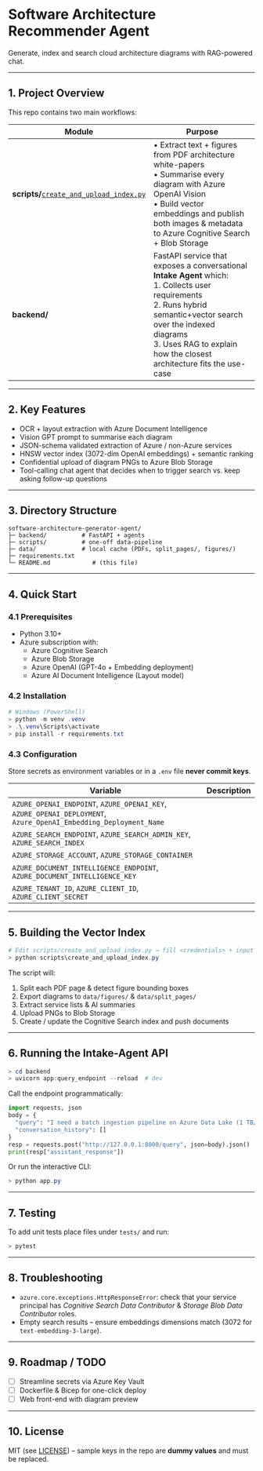 # Software Architecture Recommender Agent

Generate, index and search cloud architecture diagrams with RAG-powered chat.

---

## 1. Project Overview
This repo contains two main workflows:

| Module | Purpose |
|--------|---------|
| **scripts/**[`create_and_upload_index.py`](software-architecture-generator-agent/scripts/create_and_upload_index.py) | • Extract text + figures from PDF architecture white-papers<br>• Summarise every diagram with Azure OpenAI Vision<br>• Build vector embeddings and publish both images & metadata to Azure Cognitive Search + Blob Storage |
| **backend/** | FastAPI service that exposes a conversational **Intake Agent** which: <br>1. Collects user requirements<br>2. Runs hybrid semantic+vector search over the indexed diagrams<br>3. Uses RAG to explain how the closest architecture fits the use-case |

---

## 2. Key Features
* OCR + layout extraction with Azure Document Intelligence  
* Vision GPT prompt to summarise each diagram  
* JSON-schema validated extraction of Azure / non-Azure services  
* HNSW vector index (3072-dim OpenAI embeddings) + semantic ranking  
* Confidential upload of diagram PNGs to Azure Blob Storage  
* Tool-calling chat agent that decides when to trigger search vs. keep asking follow-up questions  

---

## 3. Directory Structure
```
software-architecture-generator-agent/
├─ backend/          # FastAPI + agents
├─ scripts/          # one-off data-pipeline
├─ data/             # local cache (PDFs, split_pages/, figures/)
├─ requirements.txt
└─ README.md            # (this file)
```

---

## 4. Quick Start

### 4.1 Prerequisites
* Python 3.10+  
* Azure subscription with:
  * Azure Cognitive Search
  * Azure Blob Storage
  * Azure OpenAI (GPT-4o + Embedding deployment)
  * Azure AI Document Intelligence (Layout model)

### 4.2 Installation
```powershell
# Windows (PowerShell)
> python -m venv .venv
> .\.venv\Scripts\activate
> pip install -r requirements.txt
```

### 4.3 Configuration
Store secrets as environment variables or in a `.env` file **never commit keys**.

| Variable | Description |
|----------|-------------|
| `AZURE_OPENAI_ENDPOINT`, `AZURE_OPENAI_KEY`, `AZURE_OPENAI_DEPLOYMENT`, `Azure_OpenAI_Embedding_Deployment_Name` |
| `AZURE_SEARCH_ENDPOINT`, `AZURE_SEARCH_ADMIN_KEY`, `AZURE_SEARCH_INDEX` |
| `AZURE_STORAGE_ACCOUNT`, `AZURE_STORAGE_CONTAINER` |
| `AZURE_DOCUMENT_INTELLIGENCE_ENDPOINT`, `AZURE_DOCUMENT_INTELLIGENCE_KEY` |
| `AZURE_TENANT_ID`, `AZURE_CLIENT_ID`, `AZURE_CLIENT_SECRET` |

---

## 5. Building the Vector Index
```powershell
# Edit scripts/create_and_upload_index.py → fill <credentials> + input PDF
> python scripts\create_and_upload_index.py
```
The script will:
1. Split each PDF page & detect figure bounding boxes  
2. Export diagrams to `data/figures/` & `data/split_pages/`  
3. Extract service lists & AI summaries  
4. Upload PNGs to Blob Storage  
5. Create / update the Cognitive Search index and push documents  

---

## 6. Running the Intake-Agent API
```powershell
> cd backend
> uvicorn app:query_endpoint --reload  # dev
```
Call the endpoint programmatically:
```python
import requests, json
body = {
  "query": "I need a batch ingestion pipeline on Azure Data Lake (1 TB/day)…",
  "conversation_history": []
}
resp = requests.post("http://127.0.0.1:8000/query", json=body).json()
print(resp["assistant_response"])
```
Or run the interactive CLI:
```powershell
> python app.py
```

---

## 7. Testing
To add unit tests place files under `tests/` and run:
```powershell
> pytest
```

---

## 8. Troubleshooting
* `azure.core.exceptions.HttpResponseError`: check that your service principal has *Cognitive Search Data Contributor* & *Storage Blob Data Contributor* roles.  
* Empty search results – ensure embeddings dimensions match (3072 for `text-embedding-3-large`).  

---

## 9. Roadmap / TODO
- [ ] Streamline secrets via Azure Key Vault  
- [ ] Dockerfile & Bicep for one-click deploy  
- [ ] Web front-end with diagram preview

---

## 10. License
MIT (see [LICENSE](LICENSE)) – sample keys in the repo are **dummy values** and must be replaced.